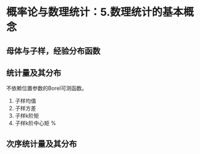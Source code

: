 # 概率论与数理统计：5.数理统计的基本概念

## 母体与子样，经验分布函数

## 统计量及其分布
不依赖位置参数的Borel可测函数。
1. 子样均值
2. 子样方差
3. 子样k阶矩
4. 子样k阶中心矩
%

## 次序统计量及其分布
